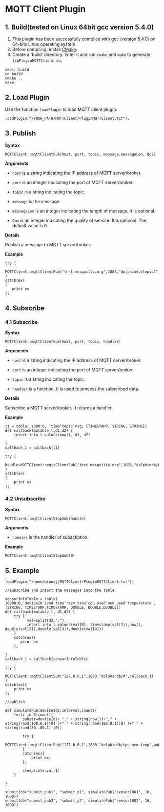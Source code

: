 # MQTT Client Plugin

## 1. Build(tested on Linux 64bit gcc version 5.4.0)

1. This plugin has been successfully compiled with gcc (version 5.4.0) on 64-bits Linux operating system.
2. Before compiling, install [CMake](https://cmake.org/).
3. Create a 'build' directory. Enter it and run `cmake` and `make` to generate `libPluginMQTTClient.so`。

```
mkdir build
cd build
cmake ..
make
```

## 2. Load Plugin

Use the function `loadPlugin` to load MQTT client plugin.

```
loadPlugin("/YOUR_PATH/MQTTClient/PluginMQTTClient.txt"); 
```

## 3. Publish

**Syntax**

```
MQTTClient::mqttClientPub(host, port, topic, message,messageLen, QoS)
```

**Arguments**

- `host` is a string indicating the IP address of MQTT server/broker.

- `port` is an integer indicating the port of MQTT server/broker.

- `topic` is a string indicating the topic.

- `message` is the message.

- `messageLen` is an integer indicating the length of message. It is optional.

- `Qos` is an integer indicating the quality of service. It is optional. The default value is 0.

**Details**

Publish a message to MQTT server/broker.

**Example**

```
try {      
   MQTTClient::mqttClientPub("test.mosquitto.org",1883,"dolphindb/topic1","welcome",7,1)
}
catch(ex)
{
   print ex
};

```

## 4. Subscribe

### 4.1 Subscribe

**Syntax**

```
MQTTClient::mqttClientSub(host, port, topic, handler)
```

**Arguments**

- `host` is a string indicating the IP address of MQTT server/broker.

- `port` is an integer indicating the port of MQTT server/broker.

- `topic` is a string indicating the topic.

- `handler` is a function. It is used to process the subscribed data.

**Details**

Subscribe a MQTT server/broker. It returns a handler.

**Example**

```
t1 = table( 1000:0, `time`topic`msg, [TIMESTAMP, STRING, STRING])
def callback(mutable t,d1,d2) {
	insert into t values(now(), d1, d2)

}
callback_1 = callback{t1}

try {      
    handle=MQTTClient::mqttClientSub("test.mosquitto.org",1883,"dolphindb/#",callback_1)
}
catch(ex)
{
    print ex
};   

```

### 4.2 Unsubscribe

**Syntax**

```
MQTTClient::mqttClientStopSub(handle)
```

**Arguments**

- `handler` is the handler of subsctiption.

**Example**

```
MQTTClient::mqttClientStopSub(9)
```

## 5. Example

```
loadPlugin("/home/qianxj/MQTTClient/PluginMQTTClient.txt"); 

//subscribe and insert the messages into the table

sensorInfoTable = table( 10000:0,`deviceID`send_time`recv_time`cpu_used`mem_used`temperature ,[STRING, TIMESTAMP,TIMESTAMP, DOUBLE, DOUBLE,DOUBLE])
def callback(mutable t, d1,d2) {
	try {
	      val=split(d2,",")
	      insert into t values(val[0], timestamp(val[1]),now(), double(val[2]),double(val[3]),double(val[4])) 
    }
    catch(ex){
	   print ex
    };  

}
callback_1 = callback{sensorInfoTable}

try {      
    MQTTClient::mqttClientSub("127.0.0.1",1883,"dolphindb/#",callback_1)
}
catch(ex){
	print ex
};   

//publish

def simulatePub(deviceIds,interval,count){
	for(i in 0:count){
		pubstr=deviceIds+ "," + string(now())+"," + string(rand(100.0,1)[0] )+"," + string(rand(100.0,1)[0] )+"," + string(rand(50..80,1) [0])

		try {      
			MQTTClient::mqttClientPub("127.0.0.1",1883,"dolphindb/cpu_mem_temp",pubstr,,0)
		}
		catch(ex){
			print ex;
		}; 
		    		
		sleep(interval-1)	
	}
	
}

submitJob("submit_pub1", "submit_p1", simulatePub{"sensor1001", 10, 1000})
submitJob("submit_pub2", "submit_p2", simulatePub{"sensor1002", 10, 1000})

```
